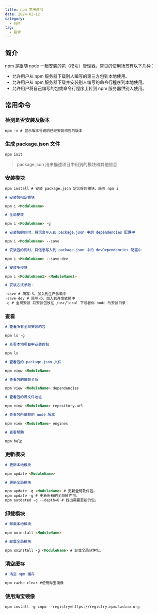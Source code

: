 ```yaml
---
title: npm 常用命令
date: 2024-02-12
category:
  - npm
tag:
  - 指令
---
```


## 简介

npm 是跟随 node 一起安装的包（模块）管理器。常见的使用场景有以下几种：

- 允许用户从 npm 服务器下载别人编写的第三方包到本地使用。
- 允许用户从 npm 服务器下载并安装别人编写的命令行程序到本地使用。
- 允许用户将自己编写的包或命令行程序上传到 npm 服务器供别人使用。

## 常用命令

### 检测是否安装及版本

```md
npm -v # 显示版本号说明已经安装相应的版本
```

### 生成 package.json 文件

```md
npm init
```

> package.json 用来描述项目中用到的模块和其他信息

### 安装模块

```md
npm install # 安装 package.json 定义好的模块，简写 npm i

# 安装包指定模块

npm i <ModuleName>

# 全局安装

npm i <ModuleName> -g

# 安装包的同时，将信息写入到 package.json 中的 dependencies 配置中

npm i <ModuleName> --save

# 安装包的同时，将信息写入到 package.json 中的 devDependencies 配置中

npm i <ModuleName> --save-dev

# 安装多模块

npm i <ModuleName1> <ModuleName2>

# 安装方式参数：

-save # 简写-S，加入到生产依赖中
-save-dev # 简写-D，加入到开发依赖中
-g # 全局安装 将安装包放在 /usr/local 下或者你 node 的安装目录
```

### 查看

```md
# 查看所有全局安装的包

npm ls -g

# 查看本地项目中安装的包

npm ls

# 查看包的 package.json 文件

npm view <ModuleName>

# 查看包的依赖关系

npm view <ModuleName> dependencies

# 查看包的源文件地址

npm view <ModuleName> repository.url

# 查看包所依赖的 node 版本

npm view <ModuleName> engines

# 查看帮助

npm help
```

### 更新模块

```md
# 更新本地模块

npm update <ModuleName>

# 更新全局模块

npm update -g <ModuleName> # 更新全局软件包。
npm update -g # 更新所有的全局软件包。
npm outdated -g --depth=0 # 找出需要更新的包。
```

### 卸载模块

```md
# 卸载本地模块

npm uninstall <ModuleName>

# 卸载全局模块

npm uninstall -g <ModuleName> # 卸载全局软件包。
```

### 清空缓存

```md
# 清空 npm 缓存

npm cache clear #使用淘宝镜像
```

### 使用淘宝镜像

```md
npm install -g cnpm --registry=https://registry.npm.taobao.org
```

